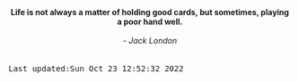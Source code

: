 
<div align="center"><b><span>Life is not always a matter of holding good cards, but sometimes, playing a poor hand well. </span></b><br><br><i> - Jack London</i></div>
<br><br><kbd>Last updated:Sun Oct 23 12:52:32 2022</kbd>